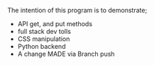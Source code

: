 The intention of this program is to demonstrate;
  * API get, and put methods
  * full stack dev tolls
  * CSS manipulation
  * Python backend
  * A change MADE via Branch push